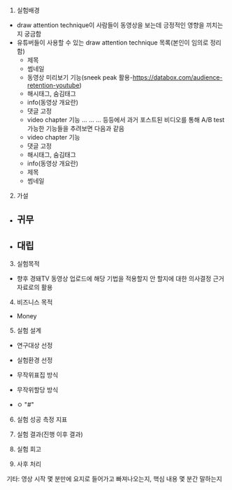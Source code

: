 1. 실험배경
- draw attention technique이 사람들이 동영상을 보는데 긍정적인 영향을 끼치는지 궁금함
- 유튜버들이 사용할 수 있는 draw attention technique 목록(본인이 임의로 정리함)
  - 제목
  - 썸네일
  - 동영상 미리보기 기능(sneek peak 활용-https://databox.com/audience-retention-youtube)
  - 해시태그, 숨김태그
  - info(동영상 개요란)
  - 댓글 고정
  - video chapter 기능
  ...
  ...
  ...
  등등에서 과거 포스트된 비디오를 통해 A/B test 가능한 기능들을 추려보면 다음과 같음
  - video chapter 기능
  - 댓글 고정
  - 해시태그, 숨김태그
  - info(동영상 개요란)
  - 제목
  - 썸네일

2. 가설
- 귀무
  - 
- 대립
  - 
3. 실험목적
- 향후 경돼TV 동영상 업로드에 해당 기법을 적용할지 안 할지에 대한 의사결정 근거 자료로의 활용
4. 비즈니스 목적
- Money
5. 실험 설계
- 연구대상 선정
- 실험환경 선정
- 무작위표집 방식
- 무작위할당 방식

- ㅇ
"#" 
6. 실험 성공 측정 지표

7. 실험 결과(진행 이후 결과)
8. 실험 회고
9. 사후 처리


기타: 영상 시작 몇 분만에 요지로 들어가고 빠져나오는지, 핵심 내용 몇 분간 말하는지
